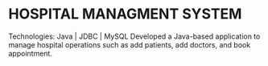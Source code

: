 # HOSPITAL MANAGMENT SYSTEM
Technologies: Java | JDBC | MySQL
Developed a Java-based application to manage hospital operations such as add patients, add doctors, and book appointment.